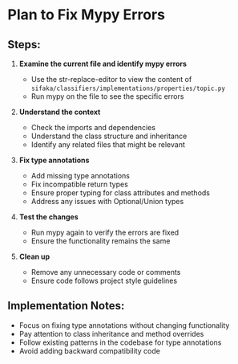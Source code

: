# Plan to Fix Mypy Errors

## Steps:

1. **Examine the current file and identify mypy errors**
   - Use the str-replace-editor to view the content of `sifaka/classifiers/implementations/properties/topic.py`
   - Run mypy on the file to see the specific errors

2. **Understand the context**
   - Check the imports and dependencies
   - Understand the class structure and inheritance
   - Identify any related files that might be relevant

3. **Fix type annotations**
   - Add missing type annotations
   - Fix incompatible return types
   - Ensure proper typing for class attributes and methods
   - Address any issues with Optional/Union types

4. **Test the changes**
   - Run mypy again to verify the errors are fixed
   - Ensure the functionality remains the same

5. **Clean up**
   - Remove any unnecessary code or comments
   - Ensure code follows project style guidelines

## Implementation Notes:
- Focus on fixing type annotations without changing functionality
- Pay attention to class inheritance and method overrides
- Follow existing patterns in the codebase for type annotations
- Avoid adding backward compatibility code

